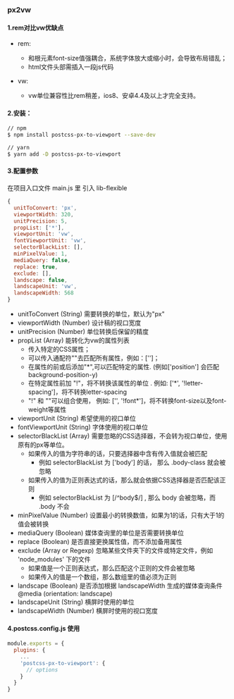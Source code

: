 ### px2vw

#### 1.rem对比vw优缺点

* rem:
    * 和根元素font-size值强耦合，系统字体放大或缩小时，会导致布局错乱；
    * html文件头部需插入一段js代码

* vw:
    * vw单位兼容性比rem稍差，ios8、安卓4.4及以上才完全支持。

#### 2.安装：

```bash
// npm
$ npm install postcss-px-to-viewport --save-dev

// yarn
$ yarn add -D postcss-px-to-viewport
```

#### 3.配置参数

在项目入口文件 main.js 里 引入 lib-flexible

```js
{
  unitToConvert: 'px', 
  viewportWidth: 320, 
  unitPrecision: 5, 
  propList: ['*'],
  viewportUnit: 'vw',
  fontViewportUnit: 'vw',
  selectorBlackList: [],
  minPixelValue: 1,
  mediaQuery: false,
  replace: true,
  exclude: [],
  landscape: false,
  landscapeUnit: 'vw',
  landscapeWidth: 568
}
```

* unitToConvert (String) 需要转换的单位，默认为"px"
* viewportWidth (Number) 设计稿的视口宽度
* unitPrecision (Number) 单位转换后保留的精度
* propList (Array) 能转化为vw的属性列表
    * 传入特定的CSS属性；
    * 可以传入通配符""去匹配所有属性，例如：['']；
    * 在属性的前或后添加"*",可以匹配特定的属性. (例如['position'] 会匹配 background-position-y)
    * 在特定属性前加 "!"，将不转换该属性的单位 . 例如: ['*', '!letter-spacing']，将不转换letter-spacing
    * "!" 和 ""可以组合使用， 例如: ['', '!font*']，将不转换font-size以及font-weight等属性
* viewportUnit (String) 希望使用的视口单位
* fontViewportUnit (String) 字体使用的视口单位
* selectorBlackList (Array) 需要忽略的CSS选择器，不会转为视口单位，使用原有的px等单位。
    * 如果传入的值为字符串的话，只要选择器中含有传入值就会被匹配
        * 例如 selectorBlackList 为 ['body'] 的话， 那么 .body-class 就会被忽略
    * 如果传入的值为正则表达式的话，那么就会依据CSS选择器是否匹配该正则
        * 例如 selectorBlackList 为 [/^body$/] , 那么 body 会被忽略，而 .body 不会
* minPixelValue (Number) 设置最小的转换数值，如果为1的话，只有大于1的值会被转换
* mediaQuery (Boolean) 媒体查询里的单位是否需要转换单位
* replace (Boolean) 是否直接更换属性值，而不添加备用属性
* exclude (Array or Regexp) 忽略某些文件夹下的文件或特定文件，例如 'node_modules' 下的文件
    * 如果值是一个正则表达式，那么匹配这个正则的文件会被忽略
    * 如果传入的值是一个数组，那么数组里的值必须为正则
* landscape (Boolean) 是否添加根据 landscapeWidth 生成的媒体查询条件 @media (orientation: landscape)
* landscapeUnit (String) 横屏时使用的单位
* landscapeWidth (Number) 横屏时使用的视口宽度


#### 4.postcss.config.js 使用

```js
module.exports = {
  plugins: {
    ...
    'postcss-px-to-viewport': {
      // options
    }
  }
}
```
